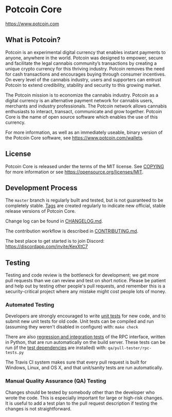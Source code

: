 Potcoin Core
=====================================

https://www.potcoin.com

What is Potcoin?
----------------

Potcoin is an experimental digital currency that enables instant payments to anyone, anywhere in the world. Potcoin was designed to empower, secure and facilitate the legal cannabis community’s transactions by creating a unique crypto currency for this thriving industry. Potcoin removes the need for cash transactions and encourages buying through consumer incentives.  On every level of the cannabis industry, users and supporters can entrust Potcoin to extend credibility, stability and security to this growing market.

The Potcoin mission is to economize the cannabis industry. Potcoin as a digital currency is an alternative payment network for cannabis users, merchants and industry professionals. The Potcoin network allows cannabis enthusiasts to interact, transact, communicate and grow together. Potcoin Core is the name of open source software which enables the use of this currency.

For more information, as well as an immediately useable, binary version of
the Potcoin Core software, see https://www.potcoin.com/wallets.

License
-------

Potcoin Core is released under the terms of the MIT license. See [COPYING](COPYING) for more
information or see https://opensource.org/licenses/MIT.

Development Process
-------------------

The `master` branch is regularly built and tested, but is not guaranteed to be
completely stable. [Tags](https://github.com/Potcoin/potcoin-core/tags) are created
regularly to indicate new official, stable release versions of Potcoin Core.

Change log can be found in [CHANGELOG.md](CHANGELOG.md).

The contribution workflow is described in [CONTRIBUTING.md](CONTRIBUTING.md).

The best place to get started is to join Discord: https://discordapp.com/invite/KexXtC7

Testing
-------

Testing and code review is the bottleneck for development; we get more pull
requests than we can review and test on short notice. Please be patient and help out by testing
other people's pull requests, and remember this is a security-critical project where any mistake might cost people
lots of money.

### Automated Testing

Developers are strongly encouraged to write [unit tests](/doc/unit-tests.md) for new code, and to
submit new unit tests for old code. Unit tests can be compiled and run
(assuming they weren't disabled in configure) with: `make check`

There are also [regression and integration tests](/qa) of the RPC interface, written
in Python, that are run automatically on the build server.
These tests can be run (if the [test dependencies](/qa) are installed) with: `qa/pull-tester/rpc-tests.py`

The Travis CI system makes sure that every pull request is built for Windows, Linux, and OS X, and that unit/sanity tests are run automatically.

### Manual Quality Assurance (QA) Testing

Changes should be tested by somebody other than the developer who wrote the
code. This is especially important for large or high-risk changes. It is useful
to add a test plan to the pull request description if testing the changes is
not straightforward.
